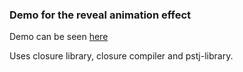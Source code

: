 ### Demo for the reveal animation effect

Demo can be seen [here](https://pstjvn.github.io/revealdemo/)

Uses closure library, closure compiler and pstj-library.
